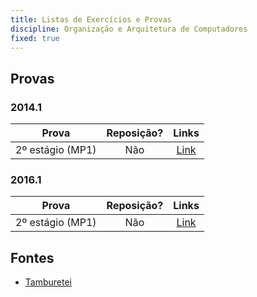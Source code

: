 ```yaml
---
title: Listas de Exercícios e Provas
discipline: Organização e Arquitetura de Computadores 
fixed: true
---
```


## Provas

### 2014.1
**Prova** | **Reposição?** | **Links**  |
:---: | :---:| :---: |
2º estágio (MP1) | Não | [Link](https://drive.google.com/open?id=1cgl_1kbcUgnqAryOr_YS8Ek7E85nysEe) |

### 2016.1
**Prova** | **Reposição?** | **Links**  |
:---: | :---:| :---: |
2º estágio (MP1) | Não | [Link](https://drive.google.com/open?id=1zvB_X6zCef8U_U4J55pezIO1JcF_wCoy) |


## Fontes 

- <a href= "https://github.com/OpenDevUFCG/Tamburetei" target="_blank"> Tamburetei </a>
